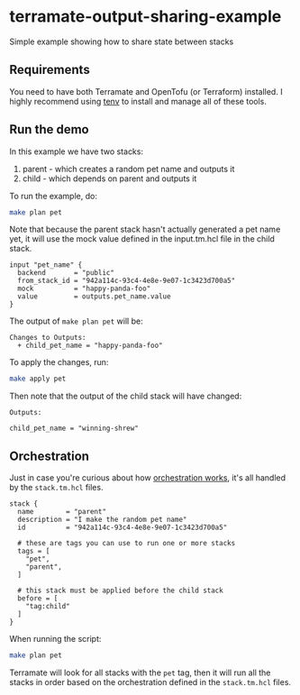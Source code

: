 # terramate-output-sharing-example
Simple example showing how to share state between stacks


## Requirements

You need to have both Terramate and OpenTofu (or Terraform) 
installed. I highly recommend using 
[tenv](https://github.com/tofuutils/tenv) to install and 
manage all of these tools.

## Run the demo

In this example we have two stacks:
1) parent - which creates a random pet name and outputs it
2) child - which depends on parent and outputs it

To run the example, do:

```bash
make plan pet
```

Note that because the parent stack hasn't actually generated a 
pet name yet, it will use the mock value defined in the 
input.tm.hcl file in the child stack.

```hcl
input "pet_name" {
  backend       = "public"
  from_stack_id = "942a114c-93c4-4e8e-9e07-1c3423d700a5"
  mock          = "happy-panda-foo"
  value         = outputs.pet_name.value
}
```

The output of `make plan pet` will be:

```
Changes to Outputs:
  + child_pet_name = "happy-panda-foo"
```

To apply the changes, run:

```bash
make apply pet
```

Then note that the output of the child stack will have changed:
```hcl
Outputs:

child_pet_name = "winning-shrew"
```

## Orchestration

Just in case you're curious about how 
[orchestration works](https://terramate.io/docs/cli/orchestration/), 
it's all handled by the `stack.tm.hcl` files.

```hcl
stack {
  name        = "parent"
  description = "I make the random pet name"
  id          = "942a114c-93c4-4e8e-9e07-1c3423d700a5"

  # these are tags you can use to run one or more stacks
  tags = [
    "pet",
    "parent",
  ]

  # this stack must be applied before the child stack
  before = [
    "tag:child"
  ]
}
```

When running the script:
```bash
make plan pet
```

Terramate will look for all stacks with the `pet` tag, 
then it will run all the stacks in order based on the 
orchestration defined in the `stack.tm.hcl` files.
